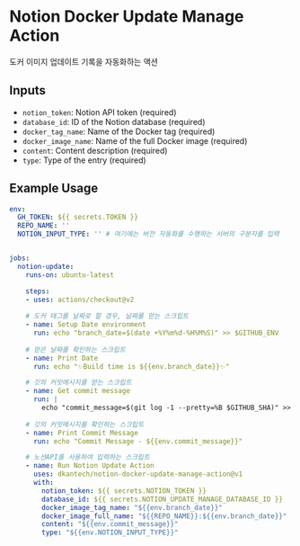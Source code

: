 # Notion Docker Update Manage Action

도커 이미지 업데이트 기록을 자동화하는 액션

## Inputs

- `notion_token`: Notion API token (required)
- `database_id`: ID of the Notion database (required)
- `docker_tag_name`: Name of the Docker tag (required)
- `docker_image_name`: Name of the full Docker image (required)
- `content`: Content description (required)
- `type`: Type of the entry (required)

## Example Usage

```yaml
env:
  GH_TOKEN: ${{ secrets.TOKEN }}
  REPO_NAME: ''
  NOTION_INPUT_TYPE: '' # 여기에는 버전 자동화를 수행하는 서버의 구분자를 입력


jobs:
  notion-update:
    runs-on: ubuntu-latest

    steps:
    - uses: actions/checkout@v2
    
    # 도커 태그를 날짜로 할 경우, 날짜를 얻는 스크립트
    - name: Setup Date environment
      run: echo "branch_date=$(date +%Y%m%d-%H%M%S)" >> $GITHUB_ENV
      
    # 얻은 날짜를 확인하는 스크립트
    - name: Print Date
      run: echo "✨Build time is ${{env.branch_date}}✨"

    # 깃의 커밋메시지를 얻는 스크립트
    - name: Get commit message
      run: |
        echo "commit_message=$(git log -1 --pretty=%B $GITHUB_SHA)" >> $GITHUB_ENV
      
    # 깃의 커밋메시지를 확인하는 스크립트
    - name: Print Commit Message
      run: echo "Commit Message - ${{env.commit_message}}"

    # 노션API를 사용하여 입력하는 스크립트
    - name: Run Notion Update Action
      uses: dkantech/notion-docker-update-manage-action@v1
      with:
        notion_token: ${{ secrets.NOTION_TOKEN }}
        database_id: ${{ secrets.NOTION_UPDATE_MANAGE_DATABASE_ID }}
        docker_image_tag_name: "${{env.branch_date}}"
        docker_image_full_name: "${{REPO_NAME}}:${{env.branch_date}}"
        content: "${{env.commit_message}}"
        type: "${{env.NOTION_INPUT_TYPE}}"
```
